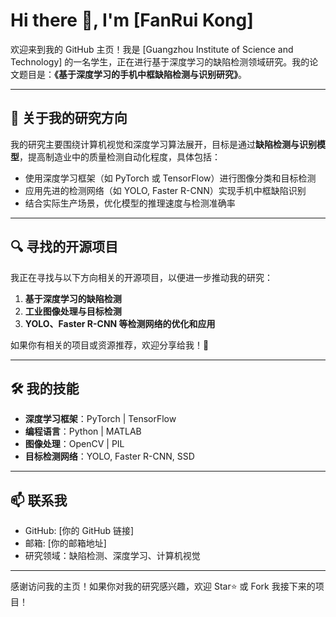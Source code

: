 # Hi there 👋, I'm [FanRui Kong] 

欢迎来到我的 GitHub 主页！我是 [Guangzhou Institute of Science and Technology] 的一名学生，正在进行基于深度学习的缺陷检测领域研究。我的论文题目是：**《基于深度学习的手机中框缺陷检测与识别研究》**。

---

## 🚀 **关于我的研究方向**  
我的研究主要围绕计算机视觉和深度学习算法展开，目标是通过**缺陷检测与识别模型**，提高制造业中的质量检测自动化程度，具体包括：  
- 使用深度学习框架（如 PyTorch 或 TensorFlow）进行图像分类和目标检测  
- 应用先进的检测网络（如 YOLO, Faster R-CNN）实现手机中框缺陷识别  
- 结合实际生产场景，优化模型的推理速度与检测准确率  

---

## 🔍 **寻找的开源项目**  
我正在寻找与以下方向相关的开源项目，以便进一步推动我的研究：  
1. **基于深度学习的缺陷检测**  
2. **工业图像处理与目标检测**  
3. **YOLO、Faster R-CNN 等检测网络的优化和应用**  

如果你有相关的项目或资源推荐，欢迎分享给我！🙏  

---

## 🛠️ **我的技能**  
- **深度学习框架**：PyTorch | TensorFlow  
- **编程语言**：Python | MATLAB  
- **图像处理**：OpenCV | PIL  
- **目标检测网络**：YOLO, Faster R-CNN, SSD  

---

## 📫 **联系我**  
- GitHub: [你的 GitHub 链接]  
- 邮箱: [你的邮箱地址]  
- 研究领域：缺陷检测、深度学习、计算机视觉  

---

感谢访问我的主页！如果你对我的研究感兴趣，欢迎 Star⭐ 或 Fork 我接下来的项目！
